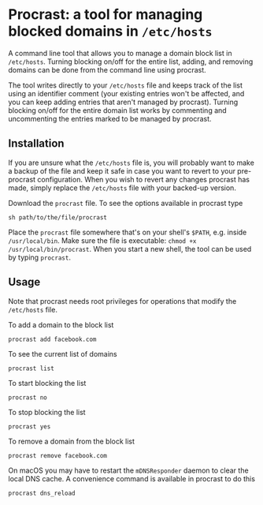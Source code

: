 # Procrast: a tool for managing blocked domains in `/etc/hosts`

A command line tool that allows you to manage a domain block list in
`/etc/hosts`. Turning blocking on/off for the entire list, adding, and removing
domains can be done from the command line using procrast. 

The tool writes directly to your `/etc/hosts` file and keeps track of the list
using an identifier comment (your existing entries won't be affected, and you
can keep adding entries that aren't managed by procrast). Turning blocking
on/off for the entire domain list works by commenting and uncommenting the
entries marked to be managed by procrast.

## Installation

If you are unsure what the `/etc/hosts` file is, you will probably want to make
a backup of the file and keep it safe in case you want to revert to your
pre-procrast configuration. When you wish to revert any changes procrast has
made, simply replace the `/etc/hosts` file with your backed-up version.

Download the `procrast` file. To see the options available in procrast type

```
sh path/to/the/file/procrast
```

Place the `procrast` file somewhere that's on your shell's `$PATH`, e.g. inside 
`/usr/local/bin`. Make sure the file is executable:
`chmod +x /usr/local/bin/procrast`. When you start a new shell, the tool can be
used by typing `procrast`.

## Usage

Note that procrast needs root privileges for operations that modify the
`/etc/hosts` file. 

To add a domain to the block list

```
procrast add facebook.com
```

To see the current list of domains

```
procrast list
```

To start blocking the list

```
procrast no
```

To stop blocking the list
```
procrast yes
```

To remove a domain from the block list

```
procrast remove facebook.com
```

On macOS you may have to restart the `mDNSResponder` daemon to clear the local
DNS cache. A convenience command is available in procrast to do this

```
procrast dns_reload
```
